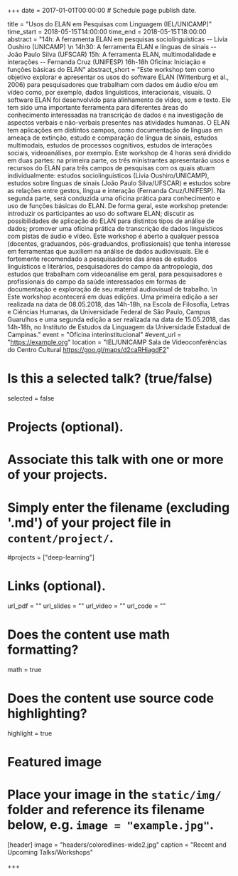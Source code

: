 +++
date = 2017-01-01T00:00:00  # Schedule page publish date.

title = "Usos do ELAN em Pesquisas com Linguagem (IEL/UNICAMP)"
time_start = 2018-05-15T14:00:00
time_end = 2018-05-15T18:00:00
abstract = "14h: A ferramenta ELAN em pesquisas sociolinguísticas -- Livia Oushiro (UNICAMP) \n 14h30: A ferramenta ELAN e línguas de sinais -- João Paulo Silva (UFSCAR) 15h: A ferramenta ELAN, multimodalidade e interações -- Fernanda Cruz (UNIFESP) 16h-18h Oficina: Iniciação e funções básicas do ELAN"
abstract_short = "Este workshop tem como objetivo explorar e apresentar os usos do software ELAN (Wittenburg et al., 2006) para pesquisadores que trabalham com dados em áudio e/ou em vídeo como, por exemplo, dados linguisticos, interacionais, visuais. O software ELAN foi desenvolvido para alinhamento de vídeo, som e texto. Ele tem sido uma importante ferramenta para diferentes áreas do conhecimento interessadas na transcrição de dados e na investigação de aspectos verbais e não-verbais presentes nas atividades humanas. O ELAN tem aplicações em distintos campos, como documentação de línguas em ameaça de extinção, estudo e comparação de língua de sinais, estudos multimodais, estudos de processos cognitivos, estudos de interações sociais, videoanálises, por exemplo. Este workshop de 4 horas será dividido em duas partes: na primeira parte, os três ministrantes apresentarão usos e recursos do ELAN para três campos de pesquisas com os quais atuam individualmente: estudos sociolinguisticos (Livia Oushiro/UNICAMP), estudos sobre línguas de sinais (João Paulo Silva/UFSCAR) e estudos sobre as relações entre gestos, língua e interação (Fernanda Cruz/UNIFESP). Na segunda parte, será conduzida uma oficina prática para conhecimento e uso de funções básicas do ELAN. De forma geral, este workshop pretende: introduzir os participantes ao uso do software ELAN; discutir as possibilidades de aplicação do ELAN para distintos tipos de análise de dados; promover uma oficina prática de transcrição de dados linguísticos com pistas de áudio e vídeo. Este workshop é aberto a qualquer pessoa (docentes, graduandos, pós-graduandos, profissionais) que tenha interesse em ferramentas que auxiliem na análise de dados audiovisuais. Ele é fortemente recomendado a pesquisadores das áreas de estudos linguísticos e literários, pesquisadores do campo da antropologia, dos estudos que trabalham com videoanálise em geral, para pesquisadores e profissionais do campo da saúde interessados em formas de documentação e exploração de seu material audiovisual de trabalho. \n Este workshop acontecerá em duas edições. Uma primeira edição a ser realizada na data de 08.05.2018, das 14h-18h, na Escola de Filosofia, Letras e Ciências Humanas, da Universidade Federal de São Paulo, Campus Guarulhos e uma segunda edição a ser realizada na data de 15.05.2018, das 14h-18h, no Instituto de Estudos da Linguagem da Universidade Estadual de Campinas."
event = "Oficina interinstitucional"
#event_url = "https://example.org"
location = "IEL/UNICAMP Sala de Videoconferências do Centro Cultural https://goo.gl/maps/d2caRHiagdF2"

# Is this a selected talk? (true/false)
selected = false

# Projects (optional).
#   Associate this talk with one or more of your projects.
#   Simply enter the filename (excluding '.md') of your project file in `content/project/`.
#projects = ["deep-learning"]

# Links (optional).
url_pdf = ""
url_slides = ""
url_video = ""
url_code = ""

# Does the content use math formatting?
math = true

# Does the content use source code highlighting?
highlight = true

# Featured image
# Place your image in the `static/img/` folder and reference its filename below, e.g. `image = "example.jpg"`.
[header]
image = "headers/coloredlines-wide2.jpg"
caption = "Recent and Upcoming Talks/Workshops"

+++


